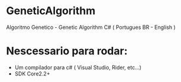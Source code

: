 # GeneticAlgorithm
Algoritmo Genetico - Genetic Algorithm C# ( Portugues BR - English )

# Nescessario para rodar:
  - Um compilador para c# ( Visual Studio, Rider, etc...)
  - SDK Core2.2+
